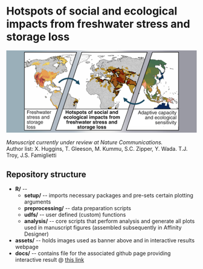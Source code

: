 # Hotspots of social and ecological impacts from freshwater stress and storage loss

![cover-image](assets/thumbnail.png)

*Manuscript currently under review at Nature Communications.* <br/>
Author list: X. Huggins, T. Gleeson, M. Kummu, S.C. Zipper, Y. Wada. T.J. Troy, J.S. Famiglietti  

## Repository structure
* **R/** -- 
    * **setup/** -- imports necessary packages and pre-sets certain plotting arguments
    * **preprocessing/** -- data preparation scripts 
    * **udfs/** -- user defined (custom) functions
    * **analysis/** -- core scripts that perform analysis and generate all plots used in manuscript figures (assembled subsequently in Affinity Designer)
* **assets/** -- holds images used as banner above and in interactive results webpage
* **docs/** -- contains file for the associated github page providing interactive result @ [this link](https://xanderhuggins.github.io/Hotspots/)
